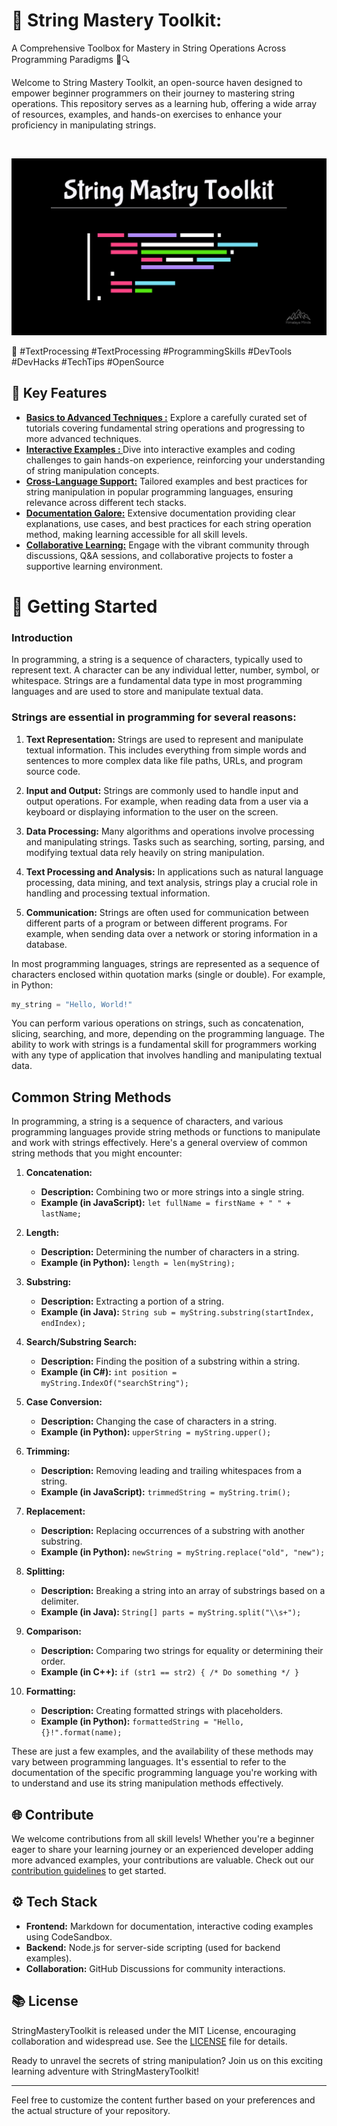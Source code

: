 # 🎩 String Mastery Toolkit:

A Comprehensive Toolbox for Mastery in String Operations Across Programming Paradigms 🚀🔍

Welcome to String Mastery Toolkit, an open-source haven designed to empower beginner programmers on their journey to mastering string operations. This repository serves as a learning hub, offering a wide array of resources, examples, and hands-on exercises to enhance your proficiency in manipulating strings.

</br>

![StringMasteryToolkit Logo](./string-mastery-toolkit.jpg)

🚀 #TextProcessing #TextProcessing #ProgrammingSkills #DevTools #DevHacks #TechTips #OpenSource

## 🔧 Key Features

-  **[Basics to Advanced Techniques :](#)** Explore a carefully curated set of tutorials covering fundamental string operations and progressing to more advanced techniques.
-  **[Interactive Examples : ](#)** Dive into interactive examples and coding challenges to gain hands-on experience, reinforcing your understanding of string manipulation concepts.
-  **[Cross-Language Support:](#)** Tailored examples and best practices for string manipulation in popular programming languages, ensuring relevance across different tech stacks.
-  **[Documentation Galore:](#)** Extensive documentation providing clear explanations, use cases, and best practices for each string operation method, making learning accessible for all skill levels.
-  **[Collaborative Learning:](#)** Engage with the vibrant community through discussions, Q&A sessions, and collaborative projects to foster a supportive learning environment.

# 🚀 Getting Started

### Introduction

In programming, a string is a sequence of characters, typically used to represent text. A character can be any individual letter, number, symbol, or whitespace. Strings are a fundamental data type in most programming languages and are used to store and manipulate textual data.

### **Strings are essential in programming for several reasons:**

1. **Text Representation:** Strings are used to represent and manipulate textual information. This includes everything from simple words and sentences to more complex data like file paths, URLs, and program source code.

2. **Input and Output:** Strings are commonly used to handle input and output operations. For example, when reading data from a user via a keyboard or displaying information to the user on the screen.

3. **Data Processing:** Many algorithms and operations involve processing and manipulating strings. Tasks such as searching, sorting, parsing, and modifying textual data rely heavily on string manipulation.

4. **Text Processing and Analysis:** In applications such as natural language processing, data mining, and text analysis, strings play a crucial role in handling and processing textual information.

5. **Communication:** Strings are often used for communication between different parts of a program or between different programs. For example, when sending data over a network or storing information in a database.

In most programming languages, strings are represented as a sequence of characters enclosed within quotation marks (single or double). For example, in Python:

```python
my_string = "Hello, World!"
```

You can perform various operations on strings, such as concatenation, slicing, searching, and more, depending on the programming language. The ability to work with strings is a fundamental skill for programmers working with any type of application that involves handling and manipulating textual data.

## Common String Methods

In programming, a string is a sequence of characters, and various programming languages provide string methods or functions to manipulate and work with strings effectively. Here's a general overview of common string methods that you might encounter:

1. **Concatenation:**

   -  **Description:** Combining two or more strings into a single string.
   -  **Example (in JavaScript):** `let fullName = firstName + " " + lastName;`

2. **Length:**

   -  **Description:** Determining the number of characters in a string.
   -  **Example (in Python):** `length = len(myString);`

3. **Substring:**

   -  **Description:** Extracting a portion of a string.
   -  **Example (in Java):** `String sub = myString.substring(startIndex, endIndex);`

4. **Search/Substring Search:**

   -  **Description:** Finding the position of a substring within a string.
   -  **Example (in C#):** `int position = myString.IndexOf("searchString");`

5. **Case Conversion:**

   -  **Description:** Changing the case of characters in a string.
   -  **Example (in Python):** `upperString = myString.upper();`

6. **Trimming:**

   -  **Description:** Removing leading and trailing whitespaces from a string.
   -  **Example (in JavaScript):** `trimmedString = myString.trim();`

7. **Replacement:**

   -  **Description:** Replacing occurrences of a substring with another substring.
   -  **Example (in Python):** `newString = myString.replace("old", "new");`

8. **Splitting:**

   -  **Description:** Breaking a string into an array of substrings based on a delimiter.
   -  **Example (in Java):** `String[] parts = myString.split("\\s+");`

9. **Comparison:**

   -  **Description:** Comparing two strings for equality or determining their order.
   -  **Example (in C++):** `if (str1 == str2) { /* Do something */ }`

10.   **Formatting:**
      -  **Description:** Creating formatted strings with placeholders.
      -  **Example (in Python):** `formattedString = "Hello, {}!".format(name);`

These are just a few examples, and the availability of these methods may vary between programming languages. It's essential to refer to the documentation of the specific programming language you're working with to understand and use its string manipulation methods effectively.

## 🌐 Contribute

We welcome contributions from all skill levels! Whether you're a beginner eager to share your learning journey or an experienced developer adding more advanced examples, your contributions are valuable. Check out our [contribution guidelines](CONTRIBUTING.md) to get started.

## ⚙️ Tech Stack

-  **Frontend:** Markdown for documentation, interactive coding examples using CodeSandbox.
-  **Backend:** Node.js for server-side scripting (used for backend examples).
-  **Collaboration:** GitHub Discussions for community interactions.

## 📚 License

StringMasteryToolkit is released under the MIT License, encouraging collaboration and widespread use. See the [LICENSE](LICENSE) file for details.

Ready to unravel the secrets of string manipulation? Join us on this exciting learning adventure with StringMasteryToolkit!

---

Feel free to customize the content further based on your preferences and the actual structure of your repository.
